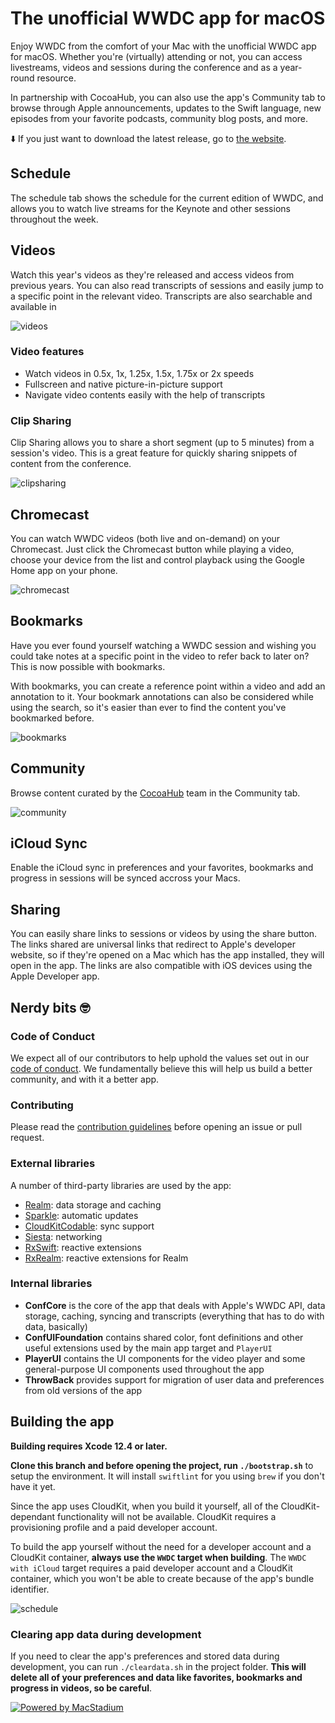 # The unofficial WWDC app for macOS

Enjoy WWDC from the comfort of your Mac with the unofficial WWDC app for macOS. Whether you're (virtually) attending or not, you can access livestreams, videos and sessions during the conference and as a year-round resource.

In partnership with CocoaHub, you can also use the app's Community tab to browse through Apple announcements, updates to the Swift language, new episodes from your favorite podcasts, community blog posts, and more.

⬇️ If you just want to download the latest release, go to [the website](https://wwdc.io).

## Schedule

The schedule tab shows the schedule for the current edition of WWDC, and allows you to watch live streams for the Keynote and other sessions throughout the week.

## Videos

Watch this year's videos as they're released and access videos from previous years. You can also read transcripts of sessions and easily jump to a specific point in the relevant video. Transcripts are also searchable and available in

![videos](./img/v7/Transcript.png)

### Video features

- Watch videos in 0.5x, 1x, 1.25x, 1.5x, 1.75x or 2x speeds
- Fullscreen and native picture-in-picture support
- Navigate video contents easily with the help of transcripts

### Clip Sharing

Clip Sharing allows you to share a short segment (up to 5 minutes) from a session's video. This is a great feature for quickly sharing snippets of content from the conference.

![clipsharing](./img/v7/ClipSharing.png)

## Chromecast

You can watch WWDC videos (both live and on-demand) on your Chromecast. Just click the Chromecast button while playing a video, choose your device from the list and control playback using the Google Home app on your phone.

![chromecast](./img/v7/ChromeCast.png)

## Bookmarks

Have you ever found yourself watching a WWDC session and wishing you could take notes at a specific point in the video to refer back to later on? This is now possible with bookmarks.

With bookmarks, you can create a reference point within a video and add an annotation to it. Your bookmark annotations can also be considered while using the search, so it's easier than ever to find the content you've bookmarked before.

![bookmarks](./img/v7/Video-Bookmark.png)

## Community

Browse content curated by the [CocoaHub](http://cocoahub.app) team in the Community tab.

![community](./img/v7/Community.png)

## iCloud Sync

Enable the iCloud sync in preferences and your favorites, bookmarks and progress in sessions will be synced accross your Macs.

## Sharing

You can easily share links to sessions or videos by using the share button. The links shared are universal links that redirect to Apple's developer website, so if they're opened on a Mac which has the app installed, they will open in the app. The links are also compatible with iOS devices using the Apple Developer app.

## Nerdy bits 🤓

### Code of Conduct
We expect all of our contributors to help uphold the values set out in our [code of conduct](./CODE_OF_CONDUCT.md). We fundamentally believe this will help us build a better community, and with it a better app.

### Contributing

Please read the [contribution guidelines](CONTRIBUTING.md) before opening an issue or pull request.

### External libraries

A number of third-party libraries are used by the app:

- [Realm](https://realm.io): data storage and caching
- [Sparkle](https://sparkle-project.org/): automatic updates
- [CloudKitCodable](https://github.com/insidegui/CloudKitCodable): sync support
- [Siesta](http://bustoutsolutions.github.io/siesta/): networking
- [RxSwift](https://github.com/ReactiveX/RxSwift): reactive extensions
- [RxRealm](https://github.com/RxSwiftCommunity/RxRealm): reactive extensions for Realm

### Internal libraries

- **ConfCore** is the core of the app that deals with Apple's WWDC API, data storage, caching, syncing and transcripts (everything that has to do with data, basically)
- **ConfUIFoundation** contains shared color, font definitions and other useful extensions used by the main app target and `PlayerUI`
- **PlayerUI** contains the UI components for the video player and some general-purpose UI components used throughout the app
- **ThrowBack** provides support for migration of user data and preferences from old versions of the app

## Building the app

**Building requires Xcode 12.4 or later.**

**Clone this branch and before opening the project, run `./bootstrap.sh`** to setup the environment. It will install `swiftlint` for you using `brew` if you don't have it yet.

Since the app uses CloudKit, when you build it yourself, all of the CloudKit-dependant functionality will not be available. CloudKit requires a provisioning profile and a paid developer account.

To build the app yourself without the need for a developer account and a CloudKit container, **always use the `WWDC` target when building**. The `WWDC with iCloud` target requires a paid developer account and a CloudKit container, which you won't be able to create because of the app's bundle identifier.

![schedule](./img/v7/BuildTarget.png)

### Clearing app data during development

If you need to clear the app's preferences and stored data during development, you can run `./cleardata.sh` in the project folder. **This will delete all of your preferences and data like favorites, bookmarks and progress in videos, so be careful**.

<a href="https://macstadium.com" title="The unofficial WWDC app is using MacStadium"><img src="./img/MacStadiumOSS.png" alt="Powered by MacStadium"></a>